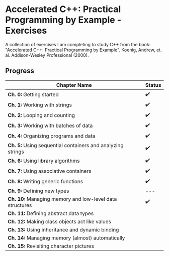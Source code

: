 # Accelerated C++: Practical Programming by Example - Exercises
A collection of exercises I am completing to study C++ from the book: "Accelerated C++: Practical Programming by Example". Koenig, Andrew, et. al. Addison-Wesley Professional (2000).

## Progress
| Chapter Name | Status |
| --- | --- |
| **Ch. 0:** Getting started | :heavy_check_mark: |
| **Ch. 1:** Working with strings | :heavy_check_mark: |
| **Ch. 2:** Looping and counting | :heavy_check_mark: |
| **Ch. 3:** Working with batches of data | :heavy_check_mark: |
| **Ch. 4:** Organizing programs and data | :heavy_check_mark: |
| **Ch. 5:** Using sequential containers and analyzing strings | :heavy_check_mark: |
| **Ch. 6:** Using library algorithms | :heavy_check_mark: |
| **Ch. 7:** Using associative containers | :heavy_check_mark: |
| **Ch. 8:** Writing generic functions | :heavy_check_mark: |
| **Ch. 9:** Defining new types | --- |
| **Ch. 10:** Managing memory and low-level data structures | :heavy_check_mark: |
| **Ch. 11:** Defining abstract data types |  |
| **Ch. 12:** Making class objects act like values |  |
| **Ch. 13:** Using inheritance and dynamic binding |  |
| **Ch. 14:** Managing memory (almost) automatically |  |
| **Ch. 15:** Revisiting character pictures |  |

